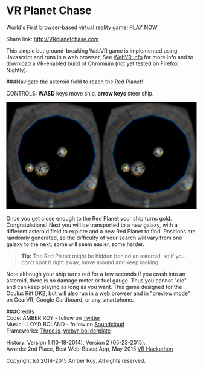 VR Planet Chase
===============
World's First browser-based virtual reality game!  [PLAY NOW](http://amberroy.github.io/vr-planet-chase/vrplanetchase.html)

Share link: http://VRplanetchase.com

This simple but ground-breaking WebVR game is implemented using Javascript and runs in a web browser, See [WebVR.info](http://webvr.info) for more info and to download a VR-enabled build of Chromium (not yet tested on Firefox Nightly).

###Navigate the asteroid field to reach the Red Planet!

CONTROLS: **WASD** keys move ship, **arrow keys** steer ship.

![VR Planet Chase screenshot](screenshot.png)


Once you get close enough to the Red Planet your ship turns gold.  Congratulations!  Next you will be transported to a new galaxy, with a different asteroid field to explore and a new Red Planet to find.  Positions are randomly generated, so the difficulty of your search will vary from one galaxy to the next; some will seem easier, some harder.

> **Tip:** The Red Planet might be hidden behind an asteroid, so if you don't spot it right away, move around and keep looking.

Note although your ship turns red for a few seconds if you crash into an asteroid, there is no damage meter or fuel gauge. Thus you cannot "die" and can keep playing as long as you want.
This game designed for the Oculus Rift DK2, but will also run in a web browser and in "preview mode" on GearVR, Google Cardboard, or any smartphone.

###Credits  
Code: AMBER ROY - follow on [Twitter](http://twitter.com/amberroyVR)  
Music: LLOYD BOLAND - follow on [Soundcloud](https://soundcloud.com/lloydboland/interstellar-unfinished)  
Frameworks: [Three.js](http://threejs.org), [webvr-boilderplate](https://github.com/borismus/webvr-boilerplate)

History: Version 1 (10-18-2014), Version 2 (05-23-2015).  
Awards: 2nd Place, Best Web-Based App, May 2015 [VR Hackathon](http://vrhackathon.com)  


Copyright (c) 2014-2015 Amber Roy.  All rights reserved.  

